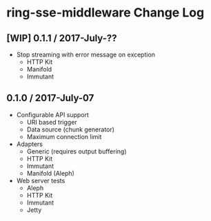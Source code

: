 # ring-sse-middleware Change Log

## [WIP] 0.1.1 / 2017-July-??

- Stop streaming with error message on exception
  - HTTP Kit
  - Manifold
  - Immutant


## 0.1.0 / 2017-July-07

- Configurable API support
  - URI based trigger
  - Data source (chunk generator)
  - Maximum connection limit
- Adapters
  - Generic (requires output buffering)
  - HTTP Kit
  - Immutant
  - Manifold (Aleph)
- Web server tests
  - Aleph
  - HTTP Kit
  - Immutant
  - Jetty
